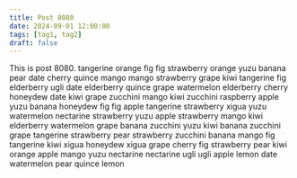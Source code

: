 ```yaml
---
title: Post 8080
date: 2024-09-01 12:00:00
tags: [tag1, tag2]
draft: false
---
```

This is post 8080.
tangerine
orange
fig
fig
strawberry
orange
yuzu
banana
pear
date
cherry
quince
mango
mango
strawberry
grape
kiwi
tangerine
fig
elderberry
ugli
date
elderberry
quince
grape
watermelon
elderberry
cherry
honeydew
date
kiwi
grape
zucchini
mango
kiwi
zucchini
raspberry
apple
yuzu
banana
honeydew
fig
fig
apple
tangerine
strawberry
xigua
yuzu
watermelon
nectarine
strawberry
yuzu
apple
strawberry
mango
kiwi
elderberry
watermelon
grape
banana
zucchini
yuzu
kiwi
banana
zucchini
grape
tangerine
strawberry
pear
strawberry
zucchini
banana
mango
fig
tangerine
kiwi
xigua
honeydew
xigua
grape
cherry
fig
strawberry
pear
kiwi
orange
apple
mango
yuzu
nectarine
nectarine
ugli
ugli
apple
lemon
date
watermelon
pear
quince
lemon
